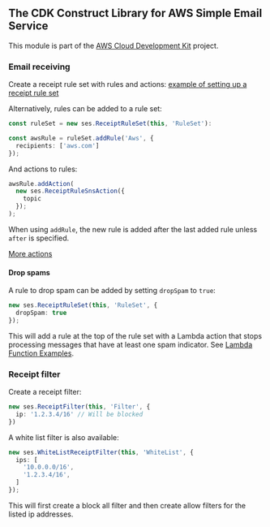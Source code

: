 ## The CDK Construct Library for AWS Simple Email Service
This module is part of the [AWS Cloud Development Kit](https://github.com/awslabs/aws-cdk) project.

### Email receiving
Create a receipt rule set with rules and actions:
[example of setting up a receipt rule set](test/example.receiving.lit.ts)

Alternatively, rules can be added to a rule set:
```ts
const ruleSet = new ses.ReceiptRuleSet(this, 'RuleSet'):

const awsRule = ruleSet.addRule('Aws', {
  recipients: ['aws.com']
});
```

And actions to rules:
```ts
awsRule.addAction(
  new ses.ReceiptRuleSnsAction({
    topic
  });
);
```
When using `addRule`, the new rule is added after the last added rule unless `after` is specified.

[More actions](test/integ.receipt.ts)

#### Drop spams
A rule to drop spam can be added by setting `dropSpam` to `true`:

```ts
new ses.ReceiptRuleSet(this, 'RuleSet', {
  dropSpam: true
});
```

This will add a rule at the top of the rule set with a Lambda action that stops processing messages that have at least one spam indicator. See [Lambda Function Examples](https://docs.aws.amazon.com/ses/latest/DeveloperGuide/receiving-email-action-lambda-example-functions.html).


### Receipt filter
Create a receipt filter:
```ts
new ses.ReceiptFilter(this, 'Filter', {
  ip: '1.2.3.4/16' // Will be blocked
})
```

A white list filter is also available:
```ts
new ses.WhiteListReceiptFilter(this, 'WhiteList', {
  ips: [
    '10.0.0.0/16',
    '1.2.3.4/16',
  ]
});
```
This will first create a block all filter and then create allow filters for the listed ip addresses.
